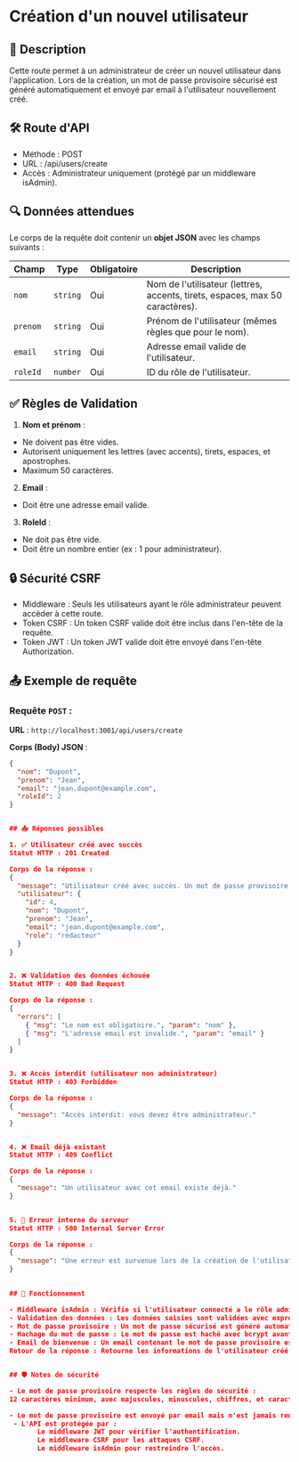 # Création d'un nouvel utilisateur

## 📄 Description
Cette route permet à un administrateur de créer un nouvel utilisateur dans l'application. Lors de la création, un mot de passe provisoire sécurisé est généré automatiquement et envoyé par email à l'utilisateur nouvellement créé.


## 🛠️ Route d'API

- Méthode : POST
- URL : /api/users/create
- Accès : Administrateur uniquement (protégé par un middleware isAdmin).


## 🔍 Données attendues

Le corps de la requête doit contenir un **objet JSON** avec les champs suivants :

| Champ            | Type     | Obligatoire | Description                                                                  |
|--------------    |----------|-------------|------------------------------------------------------------------------------|
| `nom`            | `string` | Oui         | Nom de l'utilisateur (lettres, accents, tirets, espaces, max 50 caractères). |
| `prenom`         | `string` | Oui         | Prénom de l'utilisateur (mêmes règles que pour le nom).                      |
| `email`          | `string` | Oui         | Adresse email valide de l'utilisateur.                                       | 
| `roleId`         | `number` | Oui         | ID du rôle de l'utilisateur.                                                 |    


## ✅ Règles de Validation

1. **Nom et prénom** :
- Ne doivent pas être vides.
- Autorisent uniquement les lettres (avec accents), tirets, espaces, et apostrophes.
- Maximum 50 caractères.

2. **Email** :
- Doit être une adresse email valide.

3. **RoleId** :
- Ne doit pas être vide.
- Doit être un nombre entier (ex : 1 pour administrateur).


## 🔒 Sécurité CSRF
- Middleware : Seuls les utilisateurs ayant le rôle administrateur peuvent accéder à cette route.
- Token CSRF : Un token CSRF valide doit être inclus dans l'en-tête de la requête.
- Token JWT : Un token JWT valide doit être envoyé dans l'en-tête Authorization.


## 📤 Exemple de requête

### **Requête `POST` :**

**URL** : `http://localhost:3001/api/users/create`  

**Corps (Body) JSON** :

```json
{
  "nom": "Dupont",
  "prenom": "Jean",
  "email": "jean.dupont@example.com",
  "roleId": 2
}


## 📥 Réponses possibles

1. ✅ Utilisateur créé avec succès
Statut HTTP : 201 Created

Corps de la réponse :
{
  "message": "Utilisateur créé avec succès. Un mot de passe provisoire a été envoyé par email.",
  "utilisateur": {
    "id": 4,
    "nom": "Dupont",
    "prenom": "Jean",
    "email": "jean.dupont@example.com",
    "role": "rédacteur"
  }
}


2. ❌ Validation des données échouée
Statut HTTP : 400 Bad Request

Corps de la réponse :
{
  "errors": [
    { "msg": "Le nom est obligatoire.", "param": "nom" },
    { "msg": "L'adresse email est invalide.", "param": "email" }
  ]
}


3. ❌ Accès interdit (utilisateur non administrateur)
Statut HTTP : 403 Forbidden

Corps de la réponse :
{
  "message": "Accès interdit: vous devez être administrateur."
}


4. ❌ Email déjà existant
Statut HTTP : 409 Conflict

Corps de la réponse :
{
  "message": "Un utilisateur avec cet email existe déjà."
}


5. 🛑 Erreur interne du serveur
Statut HTTP : 500 Internal Server Error

Corps de la réponse :
{
  "message": "Une erreur est survenue lors de la création de l'utilisateur."
}

 
## 🔄 Fonctionnement

- Middleware isAdmin : Vérifie si l'utilisateur connecté a le rôle administrateur.
- Validation des données : Les données saisies sont validées avec express-validator.
- Mot de passe provisoire : Un mot de passe sécurisé est généré automatiquement.
- Hachage du mot de passe : Le mot de passe est haché avec bcrypt avant stockage.
- Email de bienvenue : Un email contenant le mot de passe provisoire est envoyé au nouvel utilisateur.
Retour de la réponse : Retourne les informations de l'utilisateur créé (sans le mot de passe).


## 🛡️ Notes de sécurité

- Le mot de passe provisoire respecte les règles de sécurité :
12 caractères minimum, avec majuscules, minuscules, chiffres, et caractères spéciaux.

- Le mot de passe provisoire est envoyé par email mais n'est jamais renvoyé dans la réponse de l'API.
 - L'API est protégée par :
       Le middleware JWT pour vérifier l'authentification.
       Le middleware CSRF pour les attaques CSRF.
       Le middleware isAdmin pour restreindre l'accès.
